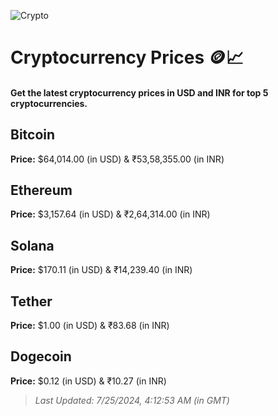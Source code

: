 
![Crypto](https://www.techguide.com.au/wp-content/uploads/2020/11/crypto3.jpeg)

# Cryptocurrency Prices 🪙📈

#### Get the latest cryptocurrency prices in USD and INR for top 5 cryptocurrencies.

## Bitcoin

**Price:** $64,014.00 (in USD) & ₹53,58,355.00 (in INR)

## Ethereum

**Price:** $3,157.64 (in USD) & ₹2,64,314.00 (in INR)

## Solana

**Price:** $170.11 (in USD) & ₹14,239.40 (in INR)

## Tether

**Price:** $1.00 (in USD) & ₹83.68 (in INR)

## Dogecoin

**Price:** $0.12 (in USD) & ₹10.27 (in INR)

> _Last Updated: 7/25/2024, 4:12:53 AM (in GMT)_
